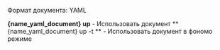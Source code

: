 Формат документа: YAML

**{name_yaml_document} up** - Использовать документ
**{name_yaml_document} up -t ** - Использовать документ в фономо режиме